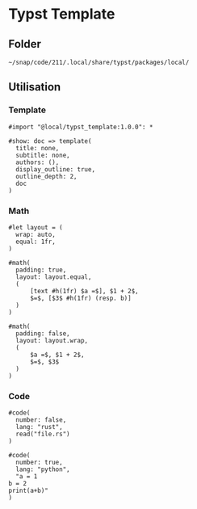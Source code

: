 # Typst Template

## Folder 

``` typst 
~/snap/code/211/.local/share/typst/packages/local/
``` 

## Utilisation 

### Template

``` typst
#import "@local/typst_template:1.0.0": *

#show: doc => template(
  title: none,
  subtitle: none,
  authors: (),
  display_outline: true,
  outline_depth: 2, 
  doc
)
```

### Math 

``` typst
#let layout = (
  wrap: auto,
  equal: 1fr,
)

#math(
  padding: true,
  layout: layout.equal,
  (
      [text #h(1fr) $a =$], $1 + 2$,
      $=$, [$3$ #h(1fr) (resp. b)]
  )
)

#math(
  padding: false,
  layout: layout.wrap,
  (
      $a =$, $1 + 2$,
      $=$, $3$
  )
)
```

### Code 


``` typst
#code(
  number: false, 
  lang: "rust",
  read("file.rs")
)

#code(
  number: true, 
  lang: "python",
  "a = 1
b = 2
print(a+b)"
)
```